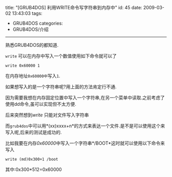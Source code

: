 title: "[GRUB4DOS] 利用WRITE命令写字符串到内存中"
id: 45
date: 2009-03-02 13:43:03
tags: 
- GRUB4DOS
categories: 
- GRUB4DOS/介绍
---

熟悉GRUB4DOS的都知道.

`write` 可以在内存中写入一个数值使用如下命令就可以了
```
write 0x60000 1
```
在内存地址`0x60000中`写入`1`.

如果想写入的是一个字符串呢?用上面的方法肯定行不通.

因为需要我想在内存固定位置中写入一个字符串,在另一个菜单中读取.之前考虑了使用dd命令,虽可以实现但不太方便.

后来突然想到*write* 只能对文件写入字符串

而`grub4dos`中可以用*(xx)xxxx+n*的方式来表达一个文件.是不是可以使用这个来写入呢,后来的测试是成功的.

比如我要在内存*0x60000*中写入一个字符串*/BOOT*这时就可以使用以下命令来写入
```
write (md)0x300+1 /boot
```

其中:0x300\*512=0x60000